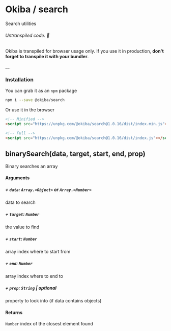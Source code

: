 

# Okiba / search
Search utilities


###### Untranspiled code. 🛑

Okiba is transpiled for browser usage only. If you use it in production, **don't forget to transpile it with your bundler**.

__



### Installation

You can grab it as an `npm` package
```bash
npm i --save @okiba/search
```

Or use it in the browser
```html
<!-- Minified -->
<script src="https://unpkg.com/@okiba/search@1.0.16/dist/index.min.js"></script>

<!-- Full -->
<script src="https://unpkg.com/@okiba/search@1.0.16/dist/index.js"></script>
```




## binarySearch(data, target, start, end, prop)


Binary searches an array







#### Arguments


##### + `data`: `Array.<Object>` or  `Array.<Number>`

data to search


##### + `target`: `Number`

the value to find


##### + `start`: `Number`

array index where to start from


##### + `end`: `Number`

array index where to end to


##### + `prop`: `String` | _optional_

property to look into (if data contains objects)





#### Returns

`Number` index of the closest element found